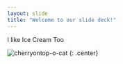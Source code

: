 ```yaml
---
layout: slide
title: "Welcome to our slide deck!"
---
```


I like Ice Cream Too

![cherryontop-o-cat](https://octodex.github.com/images/cherryontop-o-cat.png)
{: .center}

